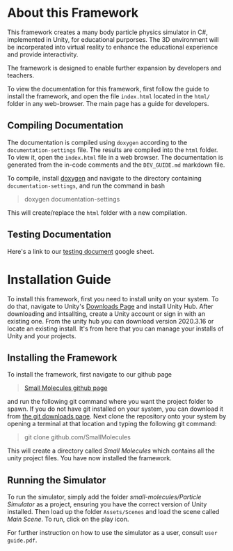 # About this Framework

This framework creates a many body particle physics simulator in C#, implemented in Unity, for educational purporses. The 3D environment will be incorperated into virtual reality to enhance the educational experience and provide interactivity. 

The framework is designed to enable further expansion by developers and teachers.

To view the documentation for this framework, first follow the guide to install the framework, and open the file ``index.html`` located in the ``html/`` folder in any web-browser. The main page has a guide for developers.

## Compiling Documentation

The documentation is compiled using ``doxygen`` according to the ``documentation-settings`` file. The results are compiled into the ``html`` folder. To view it, open the ``index.html`` file in a web browser. The documentation is generated from the in-code comments and the ``DEV_GUIDE.md`` markdown file. 

To compile, install [doxygen](https://www.doxygen.nl/index.html) and navigate to the directory containing ``documentation-settings``, and run the command in bash

> doxygen documentation-settings

This will create/replace the ``html`` folder with a new compilation.

## Testing Documentation

Here's a link to our [testing document](https://docs.google.com/spreadsheets/d/1wpCCPccvMUeEcXEjofOUoO43CoP6j_dKm06bM-PkwEo/edit?usp=sharing) google sheet.

# Installation Guide

To install this framework, first you need to install unity on your system. To do that, navigate to Unity's [Downloads Page](https://unity.com/download) and install Unity Hub. After downloading and intsallting, create a Unity account or sign in with an existing one. From the unity hub you can download version 2020.3.16 or locate an existing install. It's from here that you can manage your installs of Unity and your projects.

## Installing the Framework

To install the framework, first navigate to our github page 

> [Small Molecules github page](https://github.com/SmallMolecules/small-molecules)

and run the following git command where you want the project folder to spawn. If you do not have git installed on your system, you can download it from [the git downloads page](https://git-scm.com/downloads). Next clone the repository onto your system by opening a terminal at that location and typing the following git command:

> git clone github.c[]()om/SmallMolecules

This will create a directory called *Small Molecules* which contains all the unity project files. You have now installed the framework.

## Running the Simulator

To run the simulator, simply add the folder *small-molecules/Particle Simulator* as a project, ensuring you have the correct version of Unity installed. Then load up the folder ``Assets/Scenes`` and load the scene called *Main Scene*. To run, click on the play icon. 

For further instruction on how to use the simulator as a user, consult ``user guide.pdf``.



